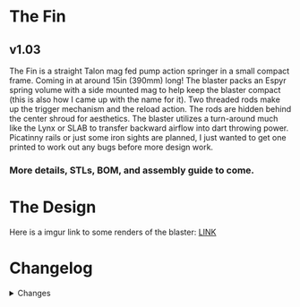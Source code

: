 # The Fin
## v1.03

The Fin is a straight Talon mag fed pump action springer in a small compact frame. Coming in at around 15in (390mm) long! The blaster packs an Espyr spring volume with a side mounted mag to help keep the blaster compact (this is also how I came up with the name for it). Two threaded rods make up the trigger mechanism and the reload action. The rods are hidden behind the center shroud for aesthetics. The blaster utilizes a turn-around much like the Lynx or SLAB to transfer backward airflow into dart throwing power. Picatinny rails or just some iron sights are planned, I just wanted to get one printed to work out any bugs before more design work.

### More details, STLs, BOM, and assembly guide to come.

# The Design

Here is a imgur link to some renders of the blaster: [LINK](https://imgur.com/a/9urtGti)

# Changelog
<details>
<summary>Changes</summary>
- 12-21-2022: Additional Changes After Second Build (v1.03)
  1. Updated Parts
     - **Magwell Top**
       - Updated dart guide so the *Pusher* O-ring does not rub against it
     - **Magwell**
       - Updated dart guide so the *Pusher* O-ring does not rub against it
     - **Trigger Catch**
       - Add clearance between *Trigger Catch* and *Front Spacer* (missed in previous release, changes were present in step file though)
- 12-20-2022: Updates After Second Build (v1.02)
  1. Updated Parts 
     - **Grip Core**
       - Implement new trigger spring design
     - **Grip Core Plate**
       -  Implement new trigger spring design
     - **Pusher**
       - New keyway design
     - **Turn Around**
       - Update slot for new keyway design on *Pusher*
     - **Turn Around Spacer**
       - Update slot for new keyway design on *Pusher*
       - Update clearance for *Pump Grip*
     - **Magwell**
       - Update slot for new keyway design on *Pusher*
     - **Magwell Top**
       - Update slot for new keyway design on *Pusher*
     - **Center Block**
       - Update clearance for *Pump Grip*
     - **Pump Grip Core**
       - Add cutaway to give access to screws attaching *Reload Block* to *Plunger Catch Cylinder* (Makes assembly easier)
     - **Reload Block**
       - Add clearance between *Reload Block* and *Front Spacer*
     - **Front Spacer**
       - Add clearance between *Front Spacer*, *Reload Block*, and *Plunger Cylinder Catch*
  2. New Parts
     - **Plunger Catch - Medium**
       - Keyway in the *Plunger Catch* cut in half
       - Use if your tigger is too hard to pull because of the compressed spring force on the *Plunger Catch*
- 12-15-2022: Huge Design and Clearance update.
  1. Updated Parts (v1.01)
     - **Center Block**
       - Formerly *Plunger Lock Block*
       - Updated screw holes, support bar, and barrel clearance
       - Added chamfer for easy plunger tube insertion
       - Added clearance for Pump Grip
     - **Front Spacer**
       - Updated support bar and barrel clearance
       - Updated clearance for trigger catch
     - **Fronter Spacer**
       - Updated support bar and barrel clearance
     - **Grip Core**
       - Decreased internal support structure to save plastic
       - Updated screw hole clearance
     - **Grip Core Plate**
       - Added clearance between Grip Core and Grip Core Plate
       - Added support structure to keep trigger way square
       - Updated screw hole clearance
     - **Grip Left**
       - Updated screw hole clearance
       - Updated Google Drive file link
     - **Grip Right**
       - Updated screw hole clearance
       - Updated Google Drive file link
     - **Mag Release**
       - Added clearance between Mag Release, Magwell, and Magazine
       - Updated screw hole clearance
     - **Magwell**
       - Added clearance for Magazine
       - Adjusted Trigger Bracket clearance
       - Updated screw hole clearance
     - **Magwell Top**
       - Added features to make part easier to print
       - Removed part of bracket that interfered with Turn Around
       - Updated screw support structure between Magwell Top and Turn Around
       - Updated clearance for Magazine lips
       - Updated clearance for screw holes and Pusher
     - **Nose**
       - Updated support bar and barrel clearance
     - **Plunger Catch**
       - Formerly *Plunger Catch Release*
       - Redesigned for new square Plunger Shaft
     - **Plunger Catch Cylinder**
       - Formerly *Plunger Cap Cylinder*
       - Added clearance for new Plunger Shaft
       - Updated screw hole clearance
     - **Pump Grip**
       - Removed some structure to make clearance for screw heads off of the Center Block
       - Updated screw holes and support bar clearance
       - Updated Google Drive file link
     - **Pump Grip Core**
       - Removed some extra structure to save plastic
       - Updated screw holes and support bar clearance
     - **Pusher**
       - Added clearance between Pusher, Magwell, and Magwell Top
       - Updated screw hole clearance
     - **Ram Bracket**
       - Moved screw head cut-out to accommodate new screw support structure on the Magwell Top and Turn Around
       - Updated screw hole clearance
     - **Reload Block**
       - Formerly *Plunger Cap Block*
       - Added clearance for Pump Grip and Spacers
       - Updated screw hole clearance
     - **Short Plunger Cup**
       - Modified part to accommodate new square Plunger Shaft
       - Added internal structure to support new square Plunger Shaft
       - Updated screw hole clearance
     - **Trigger Catch**
       - Updated threaded rod hole size
       - Modified ramp to accommodate new Plunger Catch
     - **Turn Around**
       - Removed O-Rings from plunger tube and barrel well
       - Updated screw support structure between Magwell Top and Turn Around
       - Adjusted Trigger Bracket and Pusher clearance
       - Updated screw holes, support bar, threaded rod, and barrel clearance
     - **Turn Around Spacer**
       - Updated support bar, threaded rod, and barrel clearance
       - Adjusted Pusher clearance
  2. New Parts
     - **Plunger Cap**
       - Removed shaft from Short Plunger
       - Added structure to attach Plunger Shaft
       - Changed 3 1/2 inch machine screw to 2 inch, Still #10-32
       - Adjusted O-ring clearance
     - **Plunger Shaft**
       - New square shaft and key
  3. Removed Parts
     - **Short Plunger**
       - Split into Plunger Cap and Plunger Shaft
       - Old design did not withstand the forces of a compressed K25 spring
- 12-05-2022: Added drill stencil STL files for support bars
- 12-04-2022: Initial Release  (v1.00)
</details>

<!-- BOM -->

<!-- Assembly Video -->

<!-- Q&A -->
